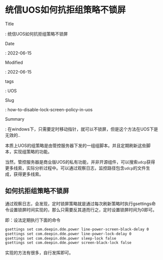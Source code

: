 # 统信UOS如何抗拒组策略不锁屏

Title

:   统信UOS如何抗拒组策略不锁屏

Date

:   2022-06-15

Modified

:   2022-06-15

tags

:   UOS

Slug

:   how-to-disable-lock-screen-policy-in-uos

Summary

:   在windows下，只需要定时移动指针，就可以不锁屏，但是这个方法在UOS下是无效的..

本质上UOS的组策略是由管控服务器下发的一组组脚本。并且定期刷新这些脚本，实现组策略的功能。

当然，管控服务器是商业版UOS的私有功能，并非开源组件，可以搜索`udcp`获得更多线索，实际分析过程中。可以通过观察日志，监控路径包含`udcp`的文件生成，获得更多线索。

## 如何抗拒组策略不锁屏

通过观察日志，会发现，定时锁屏策略就是通过每次刷新策略时执行gsettings命令设置锁屏时间实现的，那么只需要反其道而行之，定时设置锁屏时间为0即可。

即：设法定期执行下面的命令

``` bash
gsettings set com.deepin.dde.power line-power-screen-black-delay 0
gsettings set com.deepin.dde.power line-power-lock-delay 0
gsettings set com.deepin.dde.power sleep-lock false
gsettings set com.deepin.dde.power screen-black-lock false
```

实现的方法有很多，自行发挥即可。
